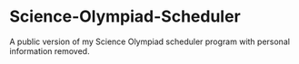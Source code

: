 # Science-Olympiad-Scheduler
A public version of my Science Olympiad scheduler program with personal information removed.

